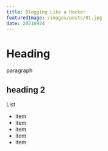 ```yaml
---
title: Blogging Like a Hacker
featuredImage: /images/posts/01.jpg
date: 20210924
---
```


# Heading

paragraph

## heading 2

List

- item
- item
- item
- item
- item
